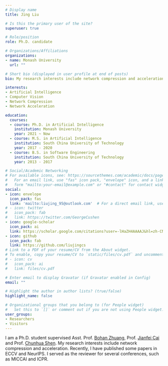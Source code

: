 ```yaml
---
# Display name
title: Jing Liu

# Is this the primary user of the site?
superuser: true

# Role/position
role: Ph.D. candidate

# Organizations/Affiliations
organizations:
- name: Monash University
  url: ""

# Short bio (displayed in user profile at end of posts)
bio: My research interests include network compression and acceleration.

interests:
- Artificial Intelligence
- Computer Vision
- Network Compression
- Network Acceleration

education:
  courses:
  - course: Ph.D. in Artificial Intelligence
    institution: Monash University
    year: 2021 ~ Now
  - course: M.S. in Artificial Intelligence
    institution: South China University of Technology
    year: 2017 - 2020
  - course: B.S. in Software Engineering
    institution: South China University of Technology
    year: 2013 - 2017

# Social/Academic Networking
# For available icons, see: https://sourcethemes.com/academic/docs/page-builder/#icons
#   For an email link, use "fas" icon pack, "envelope" icon, and a link in the
#   form "mailto:your-email@example.com" or "#contact" for contact widget.
social:
- icon: envelope
  icon_pack: fas
  link: 'mailto:liujing_95@outlook.com'  # For a direct email link, use "mailto:test@example.org".
# - icon: twitter
#   icon_pack: fab
#   link: https://twitter.com/GeorgeCushen
- icon: google-scholar
  icon_pack: ai
  link: https://scholar.google.com/citations?user=-lHaZH4AAAAJ&hl=zh-CN
- icon: github
  icon_pack: fab
  link: https://github.com/liujingcs
# Link to a PDF of your resume/CV from the About widget.
# To enable, copy your resume/CV to `static/files/cv.pdf` and uncomment the lines below.
# - icon: cv
#   icon_pack: ai
#   link: files/cv.pdf

# Enter email to display Gravatar (if Gravatar enabled in Config)
email: ""

# Highlight the author in author lists? (true/false)
highlight_name: false

# Organizational groups that you belong to (for People widget)
#   Set this to `[]` or comment out if you are not using People widget.
user_groups:
- Researchers
- Visitors
---
```


I am a Ph.D. student supervised Asst. Prof. [Bohan Zhuang](https://scholar.google.com.au/citations?user=DFuDBBwAAAAJ&hl=en), Prof. [Jianfei Cai](https://scholar.google.com/citations?hl=en&user=N6czCoUAAAAJ) and Prof. [Chunhua Shen](http://scholar.google.com/citations?user=Ljk2BvIAAAAJ&hl=zh-CN). My research interests include network compression and acceleration. Recently, I have published some papers in ECCV and NeurIPS. I served as the reviewer for several conferences, such as MICCAI and ICPR.